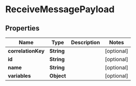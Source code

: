# ReceiveMessagePayload

## Properties
Name | Type | Description | Notes
------------ | ------------- | ------------- | -------------
**correlationKey** | **String** |  |  [optional]
**id** | **String** |  |  [optional]
**name** | **String** |  |  [optional]
**variables** | **Object** |  |  [optional]
